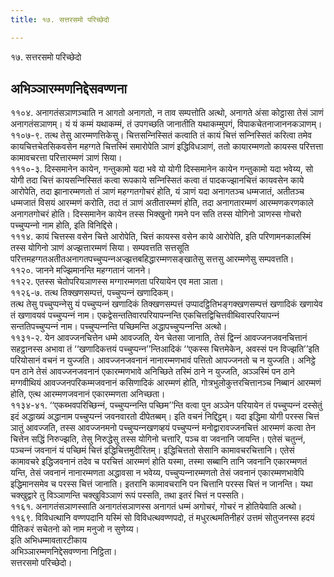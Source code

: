 ```yaml
---
title: १७. सत्तरसमो परिच्छेदो

---
```

१७. सत्तरसमो परिच्छेदो  


## अभिञ्‍ञारम्मणनिद्देसवण्णना

११०४. अनागतंसञाणञ्‍चाति न आगतो अनागतो, न ताव सम्पत्तोति अत्थो, अनागते अंसा कोट्ठासा तेसं ञाणं अनागतंसञाणम्। यं यं कम्मं यथाकम्मं, तं उपगच्छति जानातीति यथाकम्मुपगं, विपाकचेतनाजाननकञाणम्।  
११०७-९. तत्थ तेसु आरम्मणत्तिकेसु। चित्तसन्‍निस्सितं कत्वाति तं कायं चित्तं सन्‍निस्सितं करित्वा तमेव कायचित्तचेतसिकवसेन महग्गते चित्तस्मिं समारोपेति ञाणं इद्धिविधञाणं, ततो कायारम्मणतो कायस्स परित्तत्ता कामावचरत्ता परित्तारम्मणं ञाणं सिया।  
१११०-३. दिस्समानेन कायेन, गन्तुकामो यदा भवे यो योगी दिस्समानेन कायेन गन्तुकामो यदा भवेय्य, सो योगी तदा चित्तं कायसन्‍निस्सितं कत्वा रूपकाये सन्‍निस्सितं कत्वा तं पादकज्झानचित्तं कायवसेन काये आरोपेति, तदा झानारम्मणतो तं ञाणं महग्गतगोचरं होति, यं ञाणं यदा अनागतञ्‍च धम्मजातं, अतीतञ्‍च धम्मजातं विसयं आरम्मणं करोति, तदा तं ञाणं अतीतारम्मणं होति, तदा अनागतारम्मणं आरम्मणकरणकाले अनागतगोचरं होति। दिस्समानेन कायेन तस्स भिक्खुनो गमने पन सति तस्स योगिनो ञाणस्स गोचरो पच्‍चुप्पन्‍नो नाम होति, इति विनिद्दिसे।  
१११४. कायं चित्तस्स वसेन चित्ते आरोपेति, चित्तं कायस्स वसेन काये आरोपेति, इति परिणामनकालस्मिं तस्स योगिनो ञाणं अज्झत्तारम्मणं सिया। सम्पवत्तति सत्तसूति परित्तमहग्गतअतीतअनागतपच्‍चुप्पन्‍नअज्झत्तबहिद्धारम्मणसङ्खातेसु सत्तसु आरम्मणेसु सम्पवत्तति।  
११२०. जानने मज्झिमानन्ति महग्गतानं जानने।  
११२२. एतस्स चेतोपरियञाणस्स मग्गारम्मणता परियायेन एव मता ञाता।  
११२६-७. तत्थ तिक्खणसम्पत्तं, पच्‍चुप्पन्‍नं खणादिकम्।  
तत्थ तेसु पच्‍चुप्पन्‍नेसु यं पच्‍चुप्पन्‍नं खणादिकं तिक्खणसम्पत्तं उप्पादट्ठितिभङ्गक्खणसम्पत्तं खणादिकं खणायेव तं खणावयवं पच्‍चुप्पन्‍नं नाम। एकद्वेसन्ततिवारपरियापन्‍नन्ति एकचित्तद्विचित्तवीथिवारपरियापन्‍नं सन्ततिपच्‍चुप्पन्‍नं नाम। पच्‍चुप्पन्‍नन्ति पच्छिमन्ति अद्धापच्‍चुप्पन्‍नन्ति अत्थो।  
११३१-२. येन आवज्‍जनचित्तेन धम्मे आवज्‍जति, येन चेतसा जानाति, तेसं द्विन्‍नं आवज्‍जनजवनचित्तानं सहट्ठानस्स अभावा तं ‘‘खणादिकत्तयं पच्‍चुप्पन्‍न’’न्तिआदिकं ‘‘एकस्स चित्तमेकेन, अवस्सं पन विज्झति’’इति परियोसानं वचनं न युज्‍जति। आवज्‍जनजवनानं नानारम्मणभावं पत्तितो आपज्‍जनतो च न युज्‍जति। अनिट्ठे पन ठाने तेसं आवज्‍जनजवनानं एकारम्मणभावे अनिच्छिते तस्मिं ठाने न युज्‍जति, अञ्‍ञस्मिं पन ठाने मग्गवीथियं आवज्‍जनपरिकम्मजवनानं कसिणादिकं आरम्मणं होति, गोत्रभुलोकुत्तरचित्तानञ्‍च निब्बानं आरम्मणं होति, एत्थ आरम्मणजवनानं एकारम्मणता अनिच्छता।  
११३४-४१. ‘‘एकब्भवपरिच्छिन्‍नं, पच्‍चुप्पन्‍नन्ति पच्छिम’’न्ति वत्वा पुन अञ्‍ञेन परियायेन तं पच्‍चुप्पन्‍नं दस्सेतुं इदं अद्धाख्यं अद्धानाम पच्‍चुप्पन्‍नं जवनवारतो दीपेतब्बम्। इति वचनं निद्दिट्ठम्। यदा इद्धिमा योगी परस्स चित्तं ञातुं आवज्‍जति, तस्स आवज्‍जनमनो पच्‍चुप्पन्‍नखणव्हयं पच्‍चुप्पन्‍नं मनोद्वारावज्‍जनचित्तं आरम्मणं कत्वा तेन चित्तेन सद्धिं निरुज्झति, तेसु निरुद्धेसु तस्स योगिनो चत्तारि, पञ्‍च वा जवनानि जायन्ति। एतेसं चतुन्‍नं, पञ्‍चन्‍नं जवनानं यं पच्छिमं चित्तं इद्धिचित्तमुदीरितम्। इद्धिचित्ततो सेसानि कामावचरचित्तानि। एतेसं कामावचरे इद्धिजवनानं तदेव च परचित्तं आरम्मणं होति यस्मा, तस्मा सब्बानि तानि जवनानि एकारम्मणतं यन्ति, तेसं जवनानं नानारम्मणता अद्धावसा न भवेय्य, पच्‍चुप्पन्‍नारम्मणतो तेसं जवनानं एकारम्मणभावेपि इद्धिमानसमेव च परस्स चित्तं जानाति। इतरानि कामावचरानि पन चित्तानि परस्स चित्तं न जानन्ति। यथा चक्खुद्वारे तु विञ्‍ञाणन्ति चक्खुविञ्‍ञाणं रूपं पस्सति, तथा इतरं चित्तं न पस्सति।  
११६१. अनागतंसञाणस्साति अनागतंसञाणस्स अनागतं धम्मं अगोचरं, गोचरं न होतियेवाति अत्थो।  
११६९. विविधत्थानि वण्णपदानि यस्मिं सो विविधत्थवण्णपदो, तं मधुरत्थमतिनीहरं उत्तमं सोतुजनस्स हदयं पीतिकरं सचेतनो को नाम मनुजो न सुणेय्य।  
इति अभिधम्मावतारटीकाय  
अभिञ्‍ञारम्मणनिद्देसवण्णना निट्ठिता।  
सत्तरसमो परिच्छेदो।  